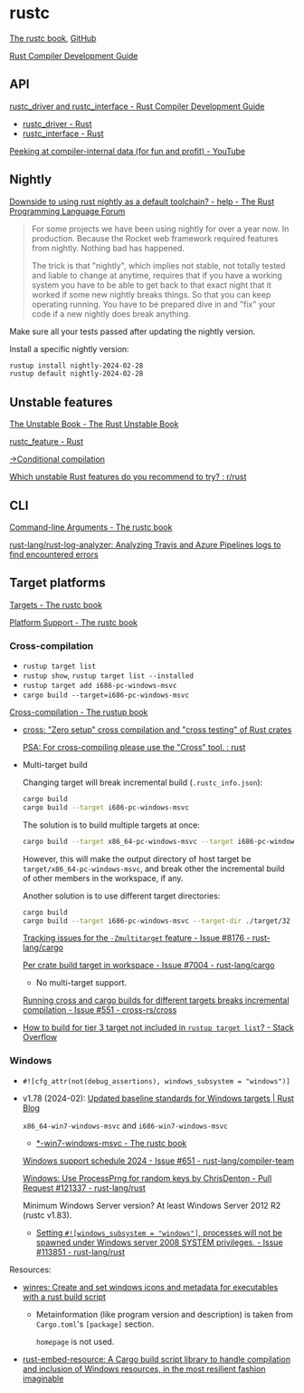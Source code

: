 # rustc
[The rustc book](https://doc.rust-lang.org/rustc/what-is-rustc.html), [GitHub](https://github.com/rust-lang/rust/tree/master/compiler)

[Rust Compiler Development Guide](https://rustc-dev-guide.rust-lang.org/)

## API
[rustc\_driver and rustc\_interface - Rust Compiler Development Guide](https://rustc-dev-guide.rust-lang.org/rustc-driver.html)

- [rustc\_driver - Rust](https://doc.rust-lang.org/nightly/nightly-rustc/rustc_driver/)
- [rustc\_interface - Rust](https://doc.rust-lang.org/nightly/nightly-rustc/rustc_interface/)

[Peeking at compiler-internal data (for fun and profit) - YouTube](https://www.youtube.com/watch?v=SKmd5A-1cSE)

## Nightly
[Downside to using rust nightly as a default toolchain? - help - The Rust Programming Language Forum](https://users.rust-lang.org/t/downside-to-using-rust-nightly-as-a-default-toolchain/62428)
> For some projects we have been using nightly for over a year now. In production. Because the Rocket web framework required features from nightly. Nothing bad has happened.
> 
> The trick is that "nightly", which implies not stable, not totally tested and liable to change at anytime, requires that if you have a working system you have to be able to get back to that exact night that it worked if some new nightly breaks things. So that you can keep operating running. You have to be prepared dive in and "fix" your code if a new nightly does break anything.

Make sure all your tests passed after updating the nightly version.

Install a specific nightly version:
```sh
rustup install nightly-2024-02-28
rustup default nightly-2024-02-28
```

## Unstable features
[The Unstable Book - The Rust Unstable Book](https://doc.rust-lang.org/unstable-book/index.html)

[rustc\_feature - Rust](https://doc.rust-lang.org/nightly/nightly-rustc/rustc_feature/index.html)

[→Conditional compilation](../Conditional%20Compilation.md#rustc)

[Which unstable Rust features do you recommend to try? : r/rust](https://www.reddit.com/r/rust/comments/1aqc2nu/which_unstable_rust_features_do_you_recommend_to/)

## CLI
[Command-line Arguments - The rustc book](https://doc.rust-lang.org/rustc/command-line-arguments.html)

[rust-lang/rust-log-analyzer: Analyzing Travis and Azure Pipelines logs to find encountered errors](https://github.com/rust-lang/rust-log-analyzer)

## Target platforms
[Targets - The rustc book](https://doc.rust-lang.org/rustc/targets/index.html)

[Platform Support - The rustc book](https://doc.rust-lang.org/rustc/platform-support.html)

### Cross-compilation
- `rustup target list`
- `rustup show`, `rustup target list --installed`
- `rustup target add i686-pc-windows-msvc`
- `cargo build --target=i686-pc-windows-msvc`

[Cross-compilation - The rustup book](https://rust-lang.github.io/rustup/cross-compilation.html)

- [cross: "Zero setup" cross compilation and "cross testing" of Rust crates](https://github.com/cross-rs/cross)

  [PSA: For cross-compiling please use the "Cross" tool. : rust](https://www.reddit.com/r/rust/comments/18z5g3g/psa_for_crosscompiling_please_use_the_cross_tool/)

- Multi-target build

  Changing target will break incremental build (`.rustc_info.json`):
  ```sh
  cargo build
  cargo build --target i686-pc-windows-msvc
  ```

  The solution is to build multiple targets at once:
  ```sh
  cargo build --target x86_64-pc-windows-msvc --target i686-pc-windows-msvc
  ```
  However, this will make the output directory of host target be `target/x86_64-pc-windows-msvc`, and break other the incremental build of other members in the workspace, if any.

  Another solution is to use different target directories:
  ```sh
  cargo build
  cargo build --target i686-pc-windows-msvc --target-dir ./target/32
  ```

  [Tracking issues for the `-Zmultitarget` feature - Issue #8176 - rust-lang/cargo](https://github.com/rust-lang/cargo/issues/8176)

  [Per crate build target in workspace - Issue #7004 - rust-lang/cargo](https://github.com/rust-lang/cargo/issues/7004)
  - No multi-target support.

  [Running cross and cargo builds for different targets breaks incremental compilation - Issue #551 - cross-rs/cross](https://github.com/cross-rs/cross/issues/551)

- [How to build for tier 3 target not included in `rustup target list`? - Stack Overflow](https://stackoverflow.com/questions/67352828/how-to-build-for-tier-3-target-not-included-in-rustup-target-list)

### Windows
- `#![cfg_attr(not(debug_assertions), windows_subsystem = "windows")]`

- v1.78 (2024-02): [Updated baseline standards for Windows targets | Rust Blog](https://blog.rust-lang.org/2024/02/26/Windows-7.html)

  `x86_64-win7-windows-msvc` and `i686-win7-windows-msvc`
  - [\*-win7-windows-msvc - The rustc book](https://doc.rust-lang.org/rustc/platform-support/win7-windows-msvc.html)

  [Windows support schedule 2024 - Issue #651 - rust-lang/compiler-team](https://github.com/rust-lang/compiler-team/issues/651)

  [Windows: Use ProcessPrng for random keys by ChrisDenton - Pull Request #121337 - rust-lang/rust](https://github.com/rust-lang/rust/pull/121337)

  Minimum Windows Server version? At least Windows Server 2012 R2 (rustc v1.83).
  - [Setting `#![windows_subsystem = "windows"]`, processes will not be spawned under Windows server 2008 SYSTEM privileges. - Issue #113851 - rust-lang/rust](https://github.com/rust-lang/rust/issues/113851)

Resources:
- [winres: Create and set windows icons and metadata for executables with a rust build script](https://github.com/mxre/winres)
  - Metainformation (like program version and description) is taken from `Cargo.toml`'s `[package]` section.

    `homepage` is not used.
- [rust-embed-resource: A Cargo build script library to handle compilation and inclusion of Windows resources, in the most resilient fashion imaginable](https://github.com/nabijaczleweli/rust-embed-resource)